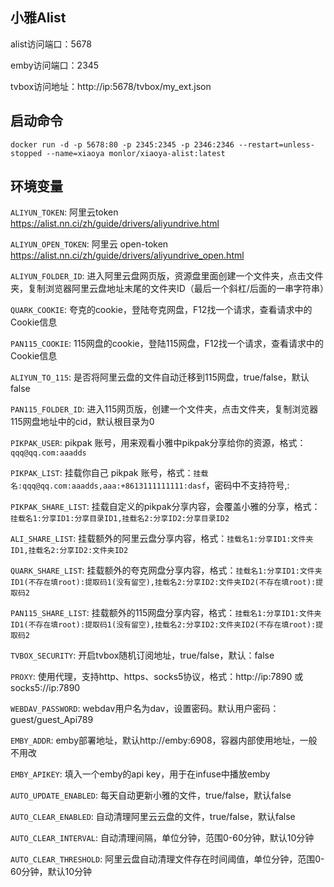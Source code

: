## 小雅Alist

alist访问端口：5678

emby访问端口：2345

tvbox访问地址：http://ip:5678/tvbox/my_ext.json

## 启动命令

```
docker run -d -p 5678:80 -p 2345:2345 -p 2346:2346 --restart=unless-stopped --name=xiaoya monlor/xiaoya-alist:latest
```

## 环境变量

`ALIYUN_TOKEN`: 阿里云token https://alist.nn.ci/zh/guide/drivers/aliyundrive.html 

`ALIYUN_OPEN_TOKEN`: 阿里云 open-token https://alist.nn.ci/zh/guide/drivers/aliyundrive_open.html

`ALIYUN_FOLDER_ID`: 进入阿里云盘网页版，资源盘里面创建一个文件夹，点击文件夹，复制浏览器阿里云盘地址末尾的文件夹ID（最后一个斜杠/后面的一串字符串）

`QUARK_COOKIE`: 夸克的cookie，登陆夸克网盘，F12找一个请求，查看请求中的Cookie信息

`PAN115_COOKIE`:  115网盘的cookie，登陆115网盘，F12找一个请求，查看请求中的Cookie信息

`ALIYUN_TO_115`: 是否将阿里云盘的文件自动迁移到115网盘，true/false，默认false

`PAN115_FOLDER_ID`: 进入115网页版，创建一个文件夹，点击文件夹，复制浏览器115网盘地址中的cid，默认根目录为0

`PIKPAK_USER`: pikpak 账号，用来观看小雅中pikpak分享给你的资源，格式：`qqq@qq.com:aaadds`

`PIKPAK_LIST`: 挂载你自己 pikpak 账号，格式：`挂载名:qqq@qq.com:aaadds,aaa:+8613111111111:dasf`，密码中不支持符号,:

`PIKPAK_SHARE_LIST`: 挂载自定义的pikpak分享内容，会覆盖小雅的分享，格式：`挂载名1:分享ID1:分享目录ID1,挂载名2:分享ID2:分享目录ID2`

`ALI_SHARE_LIST`: 挂载额外的阿里云盘分享内容，格式：`挂载名1:分享ID1:文件夹ID1,挂载名2:分享ID2:文件夹ID2`

`QUARK_SHARE_LIST`: 挂载额外的夸克网盘分享内容，格式：`挂载名1:分享ID1:文件夹ID1(不存在填root):提取码1(没有留空),挂载名2:分享ID2:文件夹ID2(不存在填root):提取码2`

`PAN115_SHARE_LIST`: 挂载额外的115网盘分享内容，格式：`挂载名1:分享ID1:文件夹ID1(不存在填root):提取码1(没有留空),挂载名2:分享ID2:文件夹ID2(不存在填root):提取码2`

`TVBOX_SECURITY`: 开启tvbox随机订阅地址，true/false，默认：false

`PROXY`: 使用代理，支持http、https、socks5协议，格式：http://ip:7890 或 socks5://ip:7890

`WEBDAV_PASSWORD`: webdav用户名为dav，设置密码。默认用户密码：guest/guest_Api789

`EMBY_ADDR`: emby部署地址，默认http://emby:6908，容器内部使用地址，一般不用改

`EMBY_APIKEY`: 填入一个emby的api key，用于在infuse中播放emby

`AUTO_UPDATE_ENABLED`: 每天自动更新小雅的文件，true/false，默认false

`AUTO_CLEAR_ENABLED`: 自动清理阿里云云盘的文件，true/false，默认false

`AUTO_CLEAR_INTERVAL`: 自动清理间隔，单位分钟，范围0-60分钟，默认10分钟

`AUTO_CLEAR_THRESHOLD`: 阿里云盘自动清理文件存在时间阈值，单位分钟，范围0-60分钟，默认10分钟